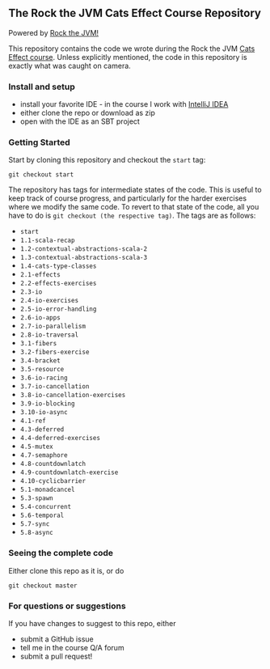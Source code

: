 ## The Rock the JVM Cats Effect Course Repository

Powered by [Rock the JVM!](rockthejvm.com)

This repository contains the code we wrote during the Rock the
JVM [Cats Effect course](https://rockthejvm.com/p/cats-effect). Unless explicitly mentioned, the code in this repository
is exactly what was caught on camera.

### Install and setup

- install your favorite IDE - in the course I work with [IntelliJ IDEA](https://jetbrains.com/idea)
- either clone the repo or download as zip
- open with the IDE as an SBT project

### Getting Started

Start by cloning this repository and checkout the `start` tag:

```
git checkout start
```

The repository has tags for intermediate states of the code. This is useful to keep track of course progress, and
particularly for the harder exercises where we modify the same code. To revert to that state of the code, all you have
to do is `git checkout (the respective tag)`. The tags are as follows:

* `start`
* `1.1-scala-recap`
* `1.2-contextual-abstractions-scala-2`
* `1.3-contextual-abstractions-scala-3`
* `1.4-cats-type-classes`
* `2.1-effects`
* `2.2-effects-exercises`
* `2.3-io`
* `2.4-io-exercises`
* `2.5-io-error-handling`
* `2.6-io-apps`
* `2.7-io-parallelism`
* `2.8-io-traversal`
* `3.1-fibers`
* `3.2-fibers-exercise`
* `3.4-bracket`
* `3.5-resource`
* `3.6-io-racing`
* `3.7-io-cancellation`
* `3.8-io-cancellation-exercises`
* `3.9-io-blocking`
* `3.10-io-async`
* `4.1-ref`
* `4.3-deferred`
* `4.4-deferred-exercises`
* `4.5-mutex`
* `4.7-semaphore`
* `4.8-countdownlatch`
* `4.9-countdownlatch-exercise`
* `4.10-cyclicbarrier`
* `5.1-monadcancel`
* `5.3-spawn`
* `5.4-concurrent`
* `5.6-temporal`
* `5.7-sync`
* `5.8-async`

### Seeing the complete code

Either clone this repo as it is, or do

```
git checkout master
```

### For questions or suggestions

If you have changes to suggest to this repo, either

- submit a GitHub issue
- tell me in the course Q/A forum
- submit a pull request!
